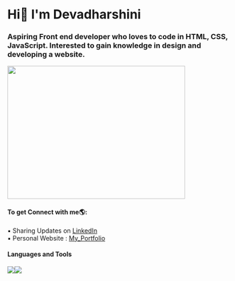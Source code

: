 # Hi👋 I'm Devadharshini

<h3>Aspiring Front end developer who loves to code in HTML, CSS, JavaScript. Interested to gain knowledge in design and developing a website.</h3>
<img src="https://www.motocms.com/blog/wp-content/uploads/2019/11/how-to-become-a-web-developer.jpg"  height="300" width="400">

<h4>To get Connect with me🌎:</h4>
▪ Sharing Updates on <a href="https://www.linkedin.com/in/devadharshinisk43/">LinkedIn</a><br>
▪ Personal Website : <a href="https://melodic-cat-268440.netlify.app">My_Portfolio</a>

<h4>Languages and Tools</h4>
<p width="25" height="25"><img src="https://img.icons8.com/color/2x/html-5.png"><img src="https://img.icons8.com/color/2x/css3.png"></p>


